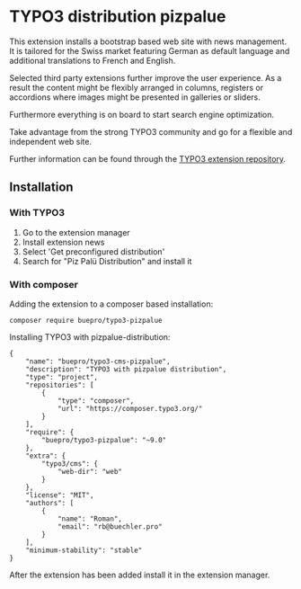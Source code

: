 # TYPO3 distribution pizpalue

This extension installs a bootstrap based web site with news management.
It is tailored for the Swiss market featuring German as default language and
additional translations to French and English.

Selected third party extensions further improve the user experience. As a result
the content might be flexibly arranged in columns, registers or accordions where images
might be presented in galleries or sliders.

Furthermore everything is on board to start search engine optimization.

Take advantage from the strong TYPO3 community and go for a flexible and independent
web site.

Further information can be found through the [TYPO3 extension repository](https://extensions.typo3.org/extension/pizpalue/).

## Installation

### With TYPO3

1. Go to the extension manager
2. Install extension news
3. Select 'Get preconfigured distribution'
4. Search for "Piz Palü Distribution" and install it

### With composer

Adding the extension to a composer based installation:

```
composer require buepro/typo3-pizpalue
```

Installing TYPO3 with pizpalue-distribution:

```
{
    "name": "buepro/typo3-cms-pizpalue",
    "description": "TYPO3 with pizpalue distribution",
    "type": "project",
    "repositories": [
        {
            "type": "composer",
            "url": "https://composer.typo3.org/"
        }
    ],
    "require": {
        "buepro/typo3-pizpalue": "~9.0"
    },
    "extra": {
        "typo3/cms": {
            "web-dir": "web"
        }
    },
    "license": "MIT",
    "authors": [
        {
            "name": "Roman",
            "email": "rb@buechler.pro"
        }
    ],
    "minimum-stability": "stable"
}
```

After the extension has been added install it in the extension manager.